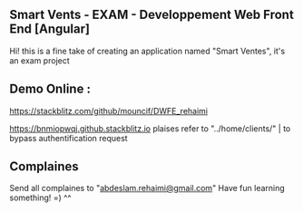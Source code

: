 ## Smart Vents - EXAM - Developpement Web Front End  [Angular]

Hi! this is a fine take of creating an application named "Smart Ventes", it's an exam project









## Demo Online :
https://stackblitz.com/github/mouncif/DWFE_rehaimi

https://bnmiopwqj.github.stackblitz.io
plaises refer to "../home/clients/" | to bypass authentification request

## Complaines

Send all complaines to "abdeslam.rehaimi@gmail.com"
Have fun learning something! =) ^^
